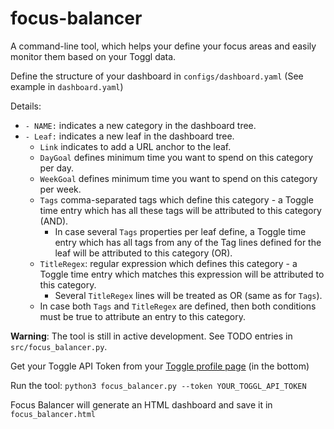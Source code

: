 # focus-balancer
A command-line tool, which helps your define your focus areas and easily monitor them based on your Toggl data.

Define the structure of your dashboard in `configs/dashboard.yaml` (See example in `dashboard.yaml`)

Details:
- `- NAME:` indicates a new category in the dashboard tree.
- `- Leaf:` indicates a new leaf in the dashboard tree.
    - `Link` indicates to add a URL anchor to the leaf.
    - `DayGoal` defines minimum time you want to spend on this category per day.
    - `WeekGoal` defines minimum time you want to spend on this category per week.
    - `Tags` comma-separated tags which define this category - a Toggle time entry which has all these tags will be attributed to this category (AND).
        - In case several `Tags` properties per leaf define, a Toggle time entry which has all tags from any of the Tag lines defined for the leaf will be attributed to this category (OR).     
    - `TitleRegex`: regular expression which defines this category - a Toggle time entry which matches this expression will be attributed to this category.
        - Several `TitleRegex` lines will be treated as OR (same as for `Tags`).
    - In case both `Tags` and `TitleRegex` are defined, then both conditions must be true to attribute an entry to this category.  


**Warning**: The tool is still in active development. See TODO entries in `src/focus_balancer.py`.

Get your Toggle API Token from your [Toggle profile page](https://toggl.com/app/profile) (in the bottom)

Run the tool: `python3 focus_balancer.py --token YOUR_TOGGL_API_TOKEN`


Focus Balancer will generate an HTML dashboard and save it in `focus_balancer.html`
    
